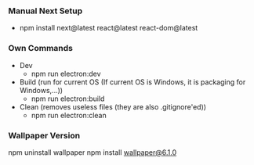 ### Manual Next Setup

- npm install next@latest react@latest react-dom@latest

### Own Commands

- Dev
    - npm run electron:dev
- Build (run for current OS (If current OS is Windows, it is packaging for Windows,...))
    - npm run electron:build
- Clean (removes useless files (they are also .gitignore'ed))
    - npm run electron:clean

### Wallpaper Version

npm uninstall wallpaper
npm install wallpaper@6.1.0

